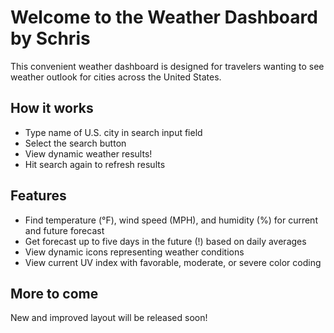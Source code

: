 # Welcome to the Weather Dashboard by Schris

This convenient weather dashboard is designed for travelers wanting to see weather outlook for cities across the United States.

## How it works
* Type name of U.S. city in search input field
* Select the search button
* View dynamic weather results!
* Hit search again to refresh results

## Features
* Find temperature (°F), wind speed (MPH), and humidity (%) for current and future forecast
* Get forecast up to five days in the future (!) based on daily averages
* View dynamic icons representing weather conditions
* View current UV index with favorable, moderate, or severe color coding

## More to come

New and improved layout will be released soon!